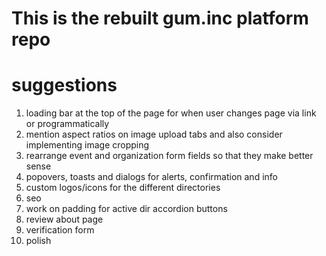 # This is the rebuilt gum.inc platform repo

# suggestions

1. loading bar at the top of the page for when user changes page via link or programmatically
2. mention aspect ratios on image upload tabs and also consider implementing image cropping
3. rearrange event and organization form fields so that they make better sense
4. popovers, toasts and dialogs for alerts, confirmation and info
5. custom logos/icons for the different directories
6. seo
7. work on padding for active dir accordion buttons
8. review about page
9. verification form
10.   polish
